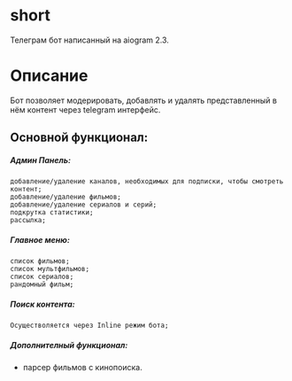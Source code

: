 # short
Телеграм бот написанный на aiogram 2.3.
# Описание
Бот позволяет модерировать, добавлять и удалять представленный в нём контент через telegram интерфейс.
## Основной функционал:
##### Админ Панель:
    добавление/удаление каналов, необходимых для подписки, чтобы смотреть контент;
    добавление/удаление фильмов;
    добавление/удаление сериалов и серий;
    подкрутка статистики;
    рассылка;
##### Главное меню:
    список фильмов;
    список мультфильмов;
    список сериалов;
    рандомный фильм;
##### Поиск контента:
    Осуществоляется через Inline режим бота;
##### Дополнителный функционал:
  - парсер фильмов с кинопоиска.
